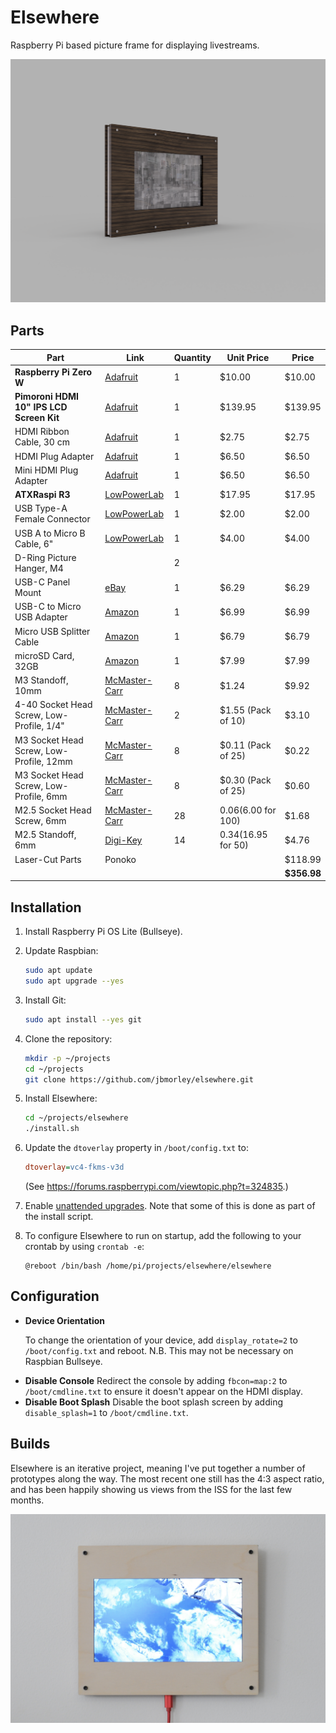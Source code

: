 # Elsewhere

Raspberry Pi based picture frame for displaying livestreams.

![Render of the current Elsewhere design](images/hero.png)

## Parts

| **Part**                                  | **Link**                                                     | Quantity | **Unit Price**            | **Price**   |
| ----------------------------------------- | ------------------------------------------------------------ | -------- | ------------------------- | ----------- |
| **Raspberry Pi Zero W**                   | [Adafruit](https://www.adafruit.com/product/3400)            | 1        | $10.00                    | $10.00      |
| **Pimoroni HDMI 10" IPS LCD Screen Kit**  | [Adafruit](https://www.adafruit.com/product/4337)            | 1        | $139.95                   | $139.95     |
| HDMI Ribbon Cable, 30 cm                  | [Adafruit](https://www.adafruit.com/product/3562)            | 1        | $2.75                     | $2.75       |
| HDMI Plug Adapter                         | [Adafruit](https://www.adafruit.com/product/3548)            | 1        | $6.50                     | $6.50       |
| Mini HDMI Plug Adapter                    | [Adafruit](https://www.adafruit.com/product/3552)            | 1        | $6.50                     | $6.50       |
| **ATXRaspi R3**                           | [LowPowerLab](https://lowpowerlab.com/shop/product/91)       | 1        | $17.95                    | $17.95      |
| USB Type-A Female Connector               | [LowPowerLab](https://lowpowerlab.com/shop/product/91)       | 1        | $2.00                     | $2.00       |
| USB A to Micro B Cable, 6"                | [LowPowerLab](https://lowpowerlab.com/shop/product/91)       | 1        | $4.00                     | $4.00       |
| D-Ring Picture Hanger, M4                 |                                                              | 2        |                           |             |
| USB-C Panel Mount                         | [eBay](https://www.ebay.com/itm/143134180140)                | 1        | $6.29                     | $6.29       |
| USB-C to Micro USB Adapter                | [Amazon](https://www.amazon.com/gp/product/B07GH5KJH2/)      | 1        | $6.99                     | $6.99       |
| Micro USB Splitter Cable                  | [Amazon](https://www.amazon.com/gp/product/B017OPOG58/)      | 1        | $6.79                     | $6.79       |
| microSD Card, 32GB                        | [Amazon](https://www.amazon.com/SAMSUNG-Select-microSDXC-Adapter-MB-ME128HA/dp/B06XWN9Q99) | 1        | $7.99                     | $7.99       |
| M3 Standoff, 10mm                         | [McMaster-Carr](https://www.mcmaster.com/94868A166/)         | 8        | $1.24                     | $9.92       |
| 4-40 Socket Head Screw, Low-Profile, 1/4" | [McMaster-Carr](https://www.mcmaster.com/93615A110/)         | 2        | $1.55 (Pack of 10)        | $3.10       |
| M3 Socket Head Screw, Low-Profile, 12mm   | [McMaster-Carr](https://www.mcmaster.com/92855A313/)         | 8        | $0.11 (Pack of 25)        | $0.22       |
| M3 Socket Head Screw, Low-Profile, 6mm    | [McMaster-Carr](https://www.mcmaster.com/92855A307/)         | 8        | $0.30 (Pack of 25)        | $0.60       |
| M2.5 Socket Head Screw, 6mm               | [McMaster-Carr](https://www.mcmaster.com/91292A010/)         | 28       | $0.06 ($6.00 for 100) | $1.68       |
| M2.5 Standoff, 6mm                        | [Digi-Key](https://www.digikey.com/en/products/detail/970060154/732-12827-ND/9488531) | 14       | $0.34 ($16.95 for 50) | $4.76       |
| Laser-Cut Parts | Ponoko |  |  | $118.99 |
|                                           |                                                              |          |                           | **$356.98** |

## Installation

1. Install Raspberry Pi OS Lite (Bullseye).

2. Update Raspbian:

   ```bash
   sudo apt update
   sudo apt upgrade --yes
   ```

3. Install Git:

   ```bash
   sudo apt install --yes git
   ```

4. Clone the repository:

   ```bash
   mkdir -p ~/projects
   cd ~/projects
   git clone https://github.com/jbmorley/elsewhere.git
   ```
   
5. Install Elsewhere:

   ```bash
   cd ~/projects/elsewhere
   ./install.sh
   ```
   
5. Update the `dtoverlay` property in `/boot/config.txt` to:

   ```ini
   dtoverlay=vc4-fkms-v3d
   ```
   
   (See https://forums.raspberrypi.com/viewtopic.php?t=324835.)
   
7. Enable [unattended upgrades](https://wiki.debian.org/UnattendedUpgrades). Note that some of this is done as part of the install script.

8. To configure Elsewhere to run on startup, add the following to your crontab by using `crontab -e`:

   ```
   @reboot /bin/bash /home/pi/projects/elsewhere/elsewhere
   ```

## Configuration

- **Device Orientation**

  To change the orientation of your device, add `display_rotate=2` to `/boot/config.txt` and reboot. 
  N.B. This may not be necessary on Raspbian Bullseye.

* **Disable Console**
  Redirect the console by adding `fbcon=map:2` to `/boot/cmdline.txt` to ensure it doesn't appear on the HDMI display.
* **Disable Boot Splash**
  Disable the boot splash screen by adding `disable_splash=1` to `/boot/cmdline.txt`.

## Builds

Elsewhere is an iterative project, meaning I've put together a number of prototypes along the way. The most recent one still has the 4:3 aspect ratio, and has been happily showing us views from the ISS for the last few months.

![Elsewhere showing a livestream of Earth from the ISS](images/iss.jpg)
